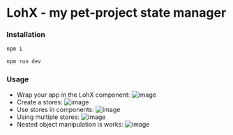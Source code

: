 # LohX - my pet-project state manager


### Installation

```bash
npm i
```
```bash
npm run dev
```

### Usage
* Wrap your app in the LohX component:
![image](https://github.com/arkpow1/lohX/assets/105483056/8977ed31-8ad2-4428-add6-0f8884fc5612)
* Create a stores:
![image](https://github.com/arkpow1/lohX/assets/105483056/b4142e5e-ba5e-4216-8854-f94c9d1eb6d0)
* Use stores in components:
![image](https://github.com/arkpow1/lohX/assets/105483056/0aeac9a5-62af-478f-aa35-5e4cd865d09e)
* Using multiple stores:
![image](https://github.com/arkpow1/lohX/assets/105483056/22550188-ed54-455c-be92-f46cf135145f)
* Nested object manipulation is works:
![image](https://github.com/arkpow1/lohX/assets/105483056/c73e2671-514b-412e-8959-1bf7122eb738)
